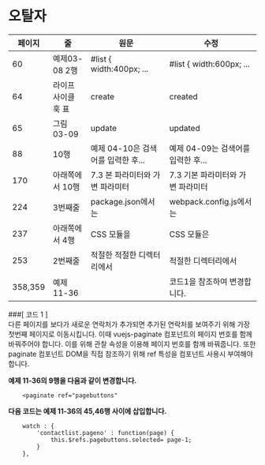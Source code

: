 # 오탈자
페이지 | 줄 | 원문 | 수정
--- | --- | --- | ---
60 | 예제03-08 2행| #list { width:400px; ... | #list { width:600px; ...
64 | 라이프 사이클 훅 표 | create | created
65 | 그림 03-09 | update | updated
88 | 10행 | 예제 04-10은 검색어를 입력한 후... | 예제 04-09는 검색어를 입력한 후...
170 | 아래쪽에서 10행 | 7.3 본 파라미터와 가변 파라미터 | 7.3 기본 파라미터와 가변 파라미터
224 | 3번째줄 | package.json에서는 | webpack.config.js에서는
237 | 아래쪽에서 4행 | CSS 모듈을 | CSS 모듈은
253 | 2번째줄 | 적절한 적절한 디렉터리에서 | 적절한 디렉터리에서
358,359 | 예제 11-36 | | 코드1을 참조하여 변경합니다.


###[ 코드 1 ]  
다른 페이지를 보다가 새로운 연락처가 추가되면 추가된 연락처를 보여주기 위해 가장 첫번째 페이지로 이동시킵니다. 이때 vuejs-paginate 컴포넌트의 페이지 번호를 함께 바꿔주어야 합니다. 이를 위해 관찰 속성을 이용해 페이지 번호를 함께 바꿔줍니다. 또한 paginate 컴포넌트 DOM을 직접 참조하기 위해 ref 특성을 컴포넌트 사용시 부여해야 합니다.

**예제 11-36의 9행을 다음과 같이 변경합니다.**
~~~
    <paginate ref="pagebuttons"
~~~

**다음 코드는 예제 11-36의 45,46행 사이에 삽입합니다.**  
~~~
    watch : {
        'contactlist.pageno' : function(page) {
            this.$refs.pagebuttons.selected= page-1;
        }
    },
~~~
